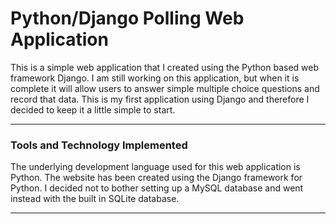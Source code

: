# Python/Django Polling Web Application
This is a simple web application that I created using the Python based web framework Django.  I am still working on this application, but when it is 
complete it will allow users to answer simple multiple choice questions and record that data.  This is my first application using Django and therefore I decided to keep it a little simple to start.

---

### Tools and Technology Implemented
The underlying development language used for this web application is Python.  The website has been created using the Django framework for Python.  I decided not to bother setting up a MySQL database and went instead 
with the built in SQLite database.  

---
